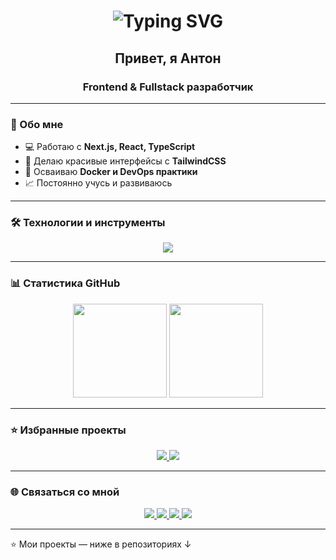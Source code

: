 <!-- Заголовок с печатающимся текстом -->
<h1 align="center">
  <img src="https://readme-typing-svg.herokuapp.com?font=Fira+Code&size=28&duration=3000&pause=1000&color=2E97F7&center=true&vCenter=true&width=600&lines=Hi,+i`m+Anton+👋;Frontend+and+Fullstack+developer" alt="Typing SVG" />
</h1>

<h2 align="center">Привет, я Антон</h1>
<h3 align="center">Frontend & Fullstack разработчик</h3>

---

### 🚀 Обо мне
- 💻 Работаю с **Next.js, React, TypeScript**
- 🎨 Делаю красивые интерфейсы с **TailwindCSS**
- 🐳 Осваиваю **Docker и DevOps практики**
- 📈 Постоянно учусь и развиваюсь

---

### 🛠️ Технологии и инструменты
<p align="center">
  <img src="https://skillicons.dev/icons?i=ts,js,react,next,tailwind,nodejs,express,postgres,docker,git,github,vscode" />
</p>

---

### 📊 Статистика GitHub
<p align="center">
  <img src="https://github-readme-stats.vercel.app/api?username=AntonShirobokov&show_icons=true&theme=tokyonight&hide_border=true" height="150"/>
  <img src="https://github-readme-stats.vercel.app/api/top-langs/?username=AntonShirobokov&layout=compact&theme=tokyonight&hide_border=true" height="150"/>
</p>

---

### ⭐ Избранные проекты
<p align="center">
  <a href="https://github.com/AntonShirobokov/название_проекта1">
    <img src="https://github-readme-stats.vercel.app/api/pin/?username=AntonShirobokov&repo=название_проекта1&theme=tokyonight" />
  </a>
  <a href="https://github.com/AntonShirobokov/название_проекта2">
    <img src="https://github-readme-stats.vercel.app/api/pin/?username=AntonShirobokov&repo=название_проекта2&theme=tokyonight" />
  </a>
</p>

---

### 🌐 Связаться со мной
<p align="center">
  <a href="https://t.me/shirobokov_a">
    <img src="https://img.shields.io/badge/Telegram-2CA5E0?style=for-the-badge&logo=telegram&logoColor=white"/>
  </a>
  <a href="https://discordapp.com/users/636184756794687490/">
    <img src="https://img.shields.io/badge/Discord-5865F2?style=for-the-badge&logo=discord&logoColor=white"/>
  </a>
  <a href="https://www.instagram.com/shirobokov.aa/?igsh=b2x1Z3l5MW40dm5p&utm_source=qr#">
    <img src="https://img.shields.io/badge/Instagram-E4405F?style=for-the-badge&logo=instagram&logoColor=white"/>
  </a>
  <a href="https://www.facebook.com/people/Anton-Sh/pfbid02cDxCUKpfzwwbhZp9mCumFaf3QjLAngJMQToe2NKw2Qk9jjucEjKWKWhhWRSRGN6jl/">
    <img src="https://img.shields.io/badge/Facebook-1877F2?style=for-the-badge&logo=facebook&logoColor=white"/>
  </a>
</p>

---

⭐️ Мои проекты — ниже в репозиториях ↓
